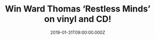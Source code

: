---
campaign-uuid: "c-13f8be6f-cd78-4d38-926d-8bb3fa95ccd9"
type: "Competition"
category: "Music"
date: "2019-01-31T09:00:00.000Z"
end-date: "2019-02-07T23:59:00.000Z"
disable-form: false
is_promoted: false
has_entry_page: true
title: "Win Ward Thomas ‘Restless Minds’ on vinyl and CD!"
competition-description: "<p>Rising UK stars Ward Thomas will release their eagerly\
  \ anticipated gem of an album ‘Restless Minds’ on February 8th on WTW Music/Sony\
  \ Music and we have managed to get our hands on their greatest new album ‘Restless\
  \ Minds’ on vinyl edition and CD to one of our lucky NME AAA members to win!</p>\r\
  \n<p>The girls will also be hitting the road first on a UK solo tour which will\
  \ include a show at O2 Shepherd’s Bush Empire on 3rd April and will follow it up\
  \ supporting one of Britain’s hottest acts at the moment, Jack Savoretti, on his\
  \ European tour.\r\n </p>A sprawling 15 song collection written in Nashville, London\
  \ and Hampshire could be yours. Want it? Click below for a chance to win!</p>"
hero-header: "Win Ward Thomas ‘Restless Minds’ on vinyl and CD!"
terms-confirmation: "N/A"
banner-img: "https://assets.expresslyapp.com/asset-2bae6467-ca71-47de-8d48-4ee5801bebd4.jpg"
logo-left-href: "aaa.nme.com"
logo-left-image: "https://assets.expresslyapp.com/asset-ca2d69b2-d587-4181-a099-d910b1714b60.jpg"
logo-left-title: "NME AAA"
bg-image-hero: "https://assets.expresslyapp.com/asset-a330ee51-5c6d-4836-a731-55bea5f1b03c.jpg"
bg-image-first: "https://assets.expresslyapp.com/asset-a7151d78-5218-46a0-b6d0-1bd4d5e7ccee.jpg"
bg-image-second: "https://assets.expresslyapp.com/asset-b5a60b21-4b3f-40f1-b7a7-10212fd182f7.jpg"
bg-image-third: "https://assets.expresslyapp.com/asset-759e42b4-8dae-4877-9a3b-381bfbe6ff80.jpg"
section1-content: "<p>Restless Minds (out Feb 8th), the follow-up to 2016’s chart-topping\
  \ Cartwheels, finds the Hampshire sisters on scorching form. Observational and opinionated,\
  \ it documents their coming of age in an era of anxiety and the impact of social\
  \ media on a generation for which ‘the truth’ has become a tenuous term.</p>\r\n\
  <p>There are songs on the album which touch on women in the workplace and #MeToo,\
  \ others explore mental health issues and a couple relate to their own relationship\
  \ as twins growing up and growing apart.</p>"
section2-content: "<p>Restless Minds is every bit as bold. While Cartwheels saw Ward\
  \ Thomas reach beyond the so-called UK country of From Where We Stand, the DIY debut\
  \ they made in their teens, Restless Minds goes far further. Country influences\
  \ still surface on some songs, far less on others. Harmonies still play a large\
  \ part, but both pushed themselves solo to adapt to punchier sounds.</p><p>Ward\
  \ Thomas worked with a host of pop writer/producers, as well as previous collaborators\
  \ including longtime friends Jessica Sharman and Rebekah Powell, Cartwheels producer\
  \ Martin Terefe, people like Ed Drewett (One Direction, Little Mix) and many more.</p>"
section3-content: "<p>Restless Minds was written between London, Nashville and Hampshire,\
  \ where Ward Thomas borrowed a thatched cottage with a piano from a family friend\
  \ and locked themselves away with co-writers to drink tea, eat scones, open up about\
  \ their feelings and sometimes write songs, up to three a day when the scones finally\
  \ ran out.</p><p>If you want to hear all the brand new hits from the talented Ward\
  \ Thomas, here’s your chance to win their brand new album ‘Restless Minds’ on vinyl\
  \ edition and cd! Enter the form below and it could be yours! Good luck!</p>"
entry-title: "Win Ward Thomas ‘Restless Minds’ on vinyl and CD!"
entry-content: "Enter the draw to win Ward Thomas ‘Restless Minds’ on vinyl and CD\
  \ by completing the form below before 23:59 on 7th of February 2019."
has-winner: false
prize-description: "Ward Thomas ‘Restless Minds’ on vinyl and CD."
special-conditions: "Multiple entries are allowed up to one every day."
country-restrictions:
- "GB"
---